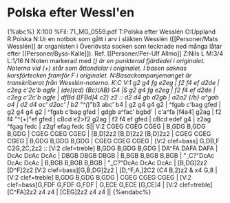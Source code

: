# Polska efter Wessl'en

{%abc%}
X:100
%Fil: 71_MG_0559.pdf
T:Polska efter Wesslén
O:Uppland
R:Polska
N:Ur en notbok som gått i arv i släkten Wesslén ([[Personer/Mats Wesslén]] är organisten i Överlövsta socken som tecknade ned många låtar efter [[Personer/Byss-Kalle]]). Ref. [[Personer/Per-Ulf Allmo]]
Z:Nils L
M:3/4
L:1/16
N:Noten markerad med (*) är en punkterad fjärdedel i originalet. Noterna vid (+) står som åttondelar i originalet. I basen saknas korsförtecken framför F i originalet.
N:Basackompanjemanget är transkriberat från Wesslén-noterna.
K:C
V:1
g2 g4 fg e2eg | f2 f4 ef d2de | c2eg c'2c'b agfe | (de)(cd) (Bc)(AB) G4 |S
g2 g4 fg e2eg | f2 f4 ef d2de | c2eg c'2c'b agfe | dfBd ([FBd]4 c2) z2 ::
d2 d4 gb d2gb | a2a2 {/b} a^gab a4 | d2 d4 ac' d2ac' | b2 "^(*)"b3 abc' b4 | 
g2 g4 g4 g2 | ^fgab c'bag gfed | g2 g4 g4 g2 | ^fgab c'bag gfed | 
gdgb a^fac' bgbd' | c'a^fa [f4a4] g2ag | f2 f4 "^(+)"ef gfed | cBcd e2>f2 g2ag | 
f2 f4 ef gfed | cBcd edef g4 | z2ag ^fgag fedc | z2gf efag fedc S|| 
V:2 
CGEG CGEG CGEG | B,GDG B,GDG B,GDG | CGEG CGEG CGEG | [B,D]2z2 [B,D]2z2 [B,D]2z2 | 
CGEG CGEG CGEG | B,GDG B,GDG B,GDG | CGEG CGEG CGEG | [V:2 clef=bass] G,DB,F C2G,2C,2z2 :: [V:2 clef=treble]
B,GDG B,GDG B,GDG | DA^FA DAFA DAFA | DcAc DcAc DcAc | DBGB DBGB DBGB | 
B,BGB B,BGB B,BGB | "_C?"DcAc DcAc DcAc | B,BGB B,BGB B,BGB | "_C?"DcAc DcAc DcAc |
[B,DG]2z2 [D^F]2z2 [V:2 clef=bass][G,B,DG]2z2 | [D,^F,A,]2C2 (C4 B,2)z2 & x4 G,8 | [V:2 clef=treble] B,GDG B,GDG B,GDG | CGEG CGEG CGEG | 
[V:2 clef=bass]G,FDF G,FDF G,FDF | G,ECE G,ECE [G,CE]4 | [V:2 clef=treble][C^FA]2z2 z4 z4 | [CEG]2z2 z4 z4 || 
{%endabc%}
